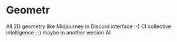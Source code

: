 # Geometr

All 2D geometry like Midjourney in Discord interface :-)
CI collective intelligence ;-) maybe in another version AI
